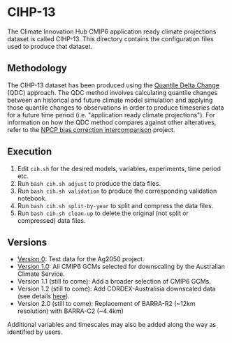 # CIHP-13

The Climate Innovation Hub CMIP6 application ready climate projections dataset is called CIHP-13.
This directory contains the configuration files used to produce that dataset.

## Methodology

The CIHP-13 dataset has been produced using the
[Quantile Delta Change](https://github.com/climate-innovation-hub/qqscale/blob/master/docs/method_qdc.md) (QDC) approach.
The QDC method involves calculating quantile changes between an historical and future climate model simulation
and applying those quantile changes to observations in order to produce timeseries data for a future time period
(i.e. "application ready climate projections").
For information on how the QDC method compares against other alteratives,
refer to the [NPCP bias correction intercomparison](https://github.com/AusClimateService/npcp) project.

## Execution

1. Edit `cih.sh` for the desired models, variables, experiments, time period etc.  
1. Run `bash cih.sh adjust` to produce the data files.  
1. Run `bash cih.sh validation` to produce the corresponding validation notebook.  
1. Run `bash cih.sh split-by-year` to split and compress the data files.  
1. Run `bash cih.sh clean-up` to delete the original (not split or compressed) data files. 

## Versions

- [Version 0](cihp13_v0.md): Test data for the Ag2050 project.
- [Version 1.0](cihp13_v1.md): All CMIP6 GCMs selected for downscaling by the Australian Climate Service.
- Version 1.1 (still to come): Add a broader selection of CMIP6 GCMs.
- Version 1.2 (still to come): Add CORDEX-Australisia downscaled data (see details [here](https://opus.nci.org.au/display/CMIP/CMIP6-CORDEX+datasets)). 
- Version 2.0 (still to come): Replacement of BARRA-R2 (~12km resolution) with BARRA-C2 (~4.4km)

Additional variables and timescales may also be added along the way as identified by users.
